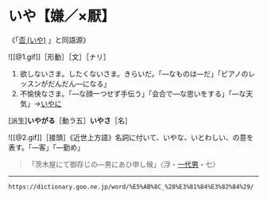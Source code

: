 # いや【嫌／×厭】

《「[否 (いや)](https://dictionary.goo.ne.jp/word/%E5%90%A6_%28%E3%81%84%E3%82%84%29/#jn-15198) 」と同語源》

![[@1.gif]]［形動］［文］［ナリ］

1.  欲しないさま。したくないさま。きらいだ。「―なものは―だ」「ピアノのレッスンがだんだん―になる」
2.  不愉快なさま。「―な顔一つせず手伝う」「会合で―な思いをする」「―な天気」→[いやに](https://dictionary.goo.ne.jp/word/%E3%81%84%E3%82%84%E3%81%AB/#jn-15262)
    

\[派生\]**いやがる**［動ラ五］**いやさ**［名］

![[@2.gif]]［接頭］《近世上方語》名詞に付いて、いやな、いとわしい、の意を表す。「―客」「―勤め」
>「茨木屋にて御存じの―男にあひ申し候」〈浮・[一代男](https://dictionary.goo.ne.jp/word/%E5%A5%BD%E8%89%B2%E4%B8%80%E4%BB%A3%E7%94%B7/#jn-73468)・七〉

---
`https://dictionary.goo.ne.jp/word/%E5%AB%8C_%28%E3%81%84%E3%82%84%29/`